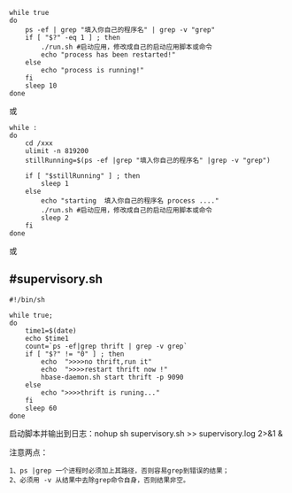````
while true
do
    ps -ef | grep "填入你自己的程序名" | grep -v "grep"
    if [ "$?" -eq 1 ] ; then
        ./run.sh #启动应用，修改成自己的启动应用脚本或命令
        echo "process has been restarted!"
    else
        echo "process is running!"
    fi
    sleep 10
done
````
或
````
while :
do
    cd /xxx
    ulimit -n 819200
    stillRunning=$(ps -ef |grep "填入你自己的程序名" |grep -v "grep")
    
    if [ "$stillRunning" ] ; then
        sleep 1
    else
        echo "starting  填入你自己的程序名 process ...."
        ./run.sh #启动应用，修改成自己的启动应用脚本或命令
        sleep 2
    fi
done
````
或

#supervisory.sh
-----------------------------------------------
````
#!/bin/sh

while true;
do
    time1=$(date)
    echo $time1
    count=`ps -ef|grep thrift | grep -v grep`
    if [ "$?" != "0" ] ; then
        echo  ">>>>no thrift,run it"
        echo  ">>>>restart thrift now !"
        hbase-daemon.sh start thrift -p 9090
    else
        echo ">>>>thrift is runing..."
    fi
    sleep 60
done
````

启动脚本并输出到日志：nohup sh supervisory.sh >> supervisory.log 2>&1 &

注意两点：

    1、ps |grep 一个进程时必须加上其路径，否则容易grep到错误的结果；
    2、必须用 -v 从结果中去除grep命令自身，否则结果非空。
